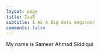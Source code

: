 ```yaml
---
layout: page
title: IaaB
subtitle: I As A Big data engineer
comments: false
---
```


My name is Sameer Ahmad Siddiqui
